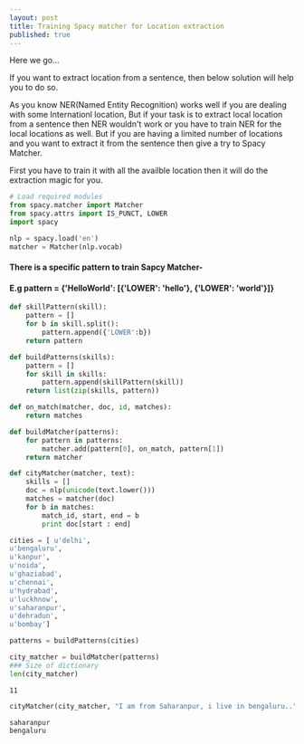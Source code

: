 ```yaml
---
layout: post
title: Training Spacy matcher for Location extraction 
published: true
---
```

Here we go... 

If you want to extract location from a sentence, then below solution will help you to do so. 

As you know NER(Named Entity Recognition) works well if you are dealing with some Internationl location, But if your task is to extract local location from a sentence then NER wouldn't work or you have to train NER for the local locations as well. But if you are having a limited number of locations and you want to extract it from the sentence then give a try to Spacy Matcher.

First you have to train it with all the availble location then it will do the extraction magic for you.


```python
# Load required modules
from spacy.matcher import Matcher
from spacy.attrs import IS_PUNCT, LOWER
import spacy

nlp = spacy.load('en')
matcher = Matcher(nlp.vocab)
```

#### There is a specific pattern to train Sapcy Matcher- 

#### E.g pattern = {'HelloWorld': [{'LOWER': 'hello'}, {'LOWER': 'world'}]}


```python
def skillPattern(skill):
    pattern = []
    for b in skill.split():
        pattern.append({'LOWER':b})  
    return pattern

def buildPatterns(skills):
    pattern = []
    for skill in skills:
        pattern.append(skillPattern(skill))
    return list(zip(skills, pattern))
```


```python
def on_match(matcher, doc, id, matches):
    return matches

def buildMatcher(patterns):
    for pattern in patterns:
        matcher.add(pattern[0], on_match, pattern[1])
    return matcher
```


```python
def cityMatcher(matcher, text):
    skills = []
    doc = nlp(unicode(text.lower()))
    matches = matcher(doc)
    for b in matches:
        match_id, start, end = b
        print doc[start : end]
```


```python
cities = [ u'delhi',
u'bengaluru',
u'kanpur',
u'noida',
u'ghaziabad',
u'chennai',
u'hydrabad',
u'luckhnow',
u'saharanpur',
u'dehradun',
u'bombay']
```


```python
patterns = buildPatterns(cities)
```


```python
city_matcher = buildMatcher(patterns)
### Size of dictionary 
len(city_matcher)
```




    11




```python
cityMatcher(city_matcher, "I am from Saharanpur, i live in bengaluru..")
```

    saharanpur
    bengaluru

